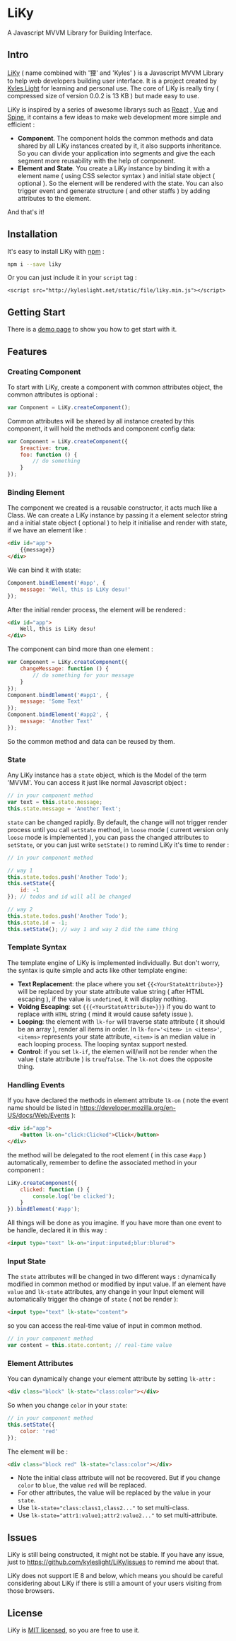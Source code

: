 # LiKy

A Javascript MVVM Library for Building Interface.

## Intro

[LiKy](https://github.com/kyleslight/LiKy) ( name combined with '狸' and 'Kyles' ) is a Javascript MVVM Library to help web developers building user interface. It is a project created by [Kyles Light](https://github.com/kyleslight) for learning and personal use. The core of LiKy is really tiny ( compressed size of version 0.0.2 is 13 KB ) but made easy to use. 

LiKy is inspired by a series of awesome librarys such as [React](https://facebook.github.io/react/) , [Vue](https://vuejs.org/) and [Spine](http://spinejs.com/),  it contains a few ideas to make web development more simple and efficient :

- **Component**. The component holds the common methods and data shared by all LiKy instances created by it, it also supports inheritance. So you can divide your application into segments and give the each segment more reusability with the help of component.
- **Element and State**. You create a LiKy instance by binding it with a element name ( using CSS selector syntax ) and initial state object ( optional ). So the element will be rendered with the state. You can also trigger event and generate structure ( and other staffs ) by adding attributes to the element.

And that's it! 

## Installation

It's easy to install LiKy with [npm](https://www.npmjs.com/package/liky) :

```bash
npm i --save liky
```

Or you can just include it in your `script` tag :

```vbscript-html
<script src="http://kyleslight.net/static/file/liky.min.js"></script>
```

## Getting Start

There is a [demo page](http://kyleslight.net/liky) to show you how to get start with it.

## Features

### Creating Component

To start with LiKy, create a component with common attributes object, the common attributes is optional :

```javascript
var Component = LiKy.createComponent();
```

Common attributes will be shared by all instance created by this component, it will hold the methods and component config data:

```javascript
var Component = LiKy.createComponent({
    $reactive: true,
    foo: function () {
        // do something
    }
});
```

### Binding Element

The component we created is a reusable constructor, it acts much like a Class. We can create a LiKy instance by passing it a element selector string and a initial state object ( optional ) to help it initialise and render with state, if we have an element like :

```html
<div id="app">
    {{message}}
</div>
```

We can bind it with state:

```javascript
Component.bindElement('#app', {
    message: 'Well, this is LiKy desu!'
});
```

After the initial render process, the element will be rendered  :

```html
<div id="app">
    Well, this is LiKy desu!
</div>
```

The component can bind more than one element :

```javascript
var Component = LiKy.createComponent({
    changeMessage: function () {
        // do something for your message
    }
});
Component.bindElement('#app1', {
    message: 'Some Text'
});
Component.bindElement('#app2', {
    message: 'Another Text'
});
```

So the common method and data can be reused by them.

### State

Any LiKy instance has a `state` object,  which is the Model of the term 'MVVM'.  You can access it just like normal Javascript object : 

```javascript
// in your component method
var text = this.state.message;
this.state.message = 'Another Text';
```

`state` can be changed rapidly.  By default, the change will not trigger render process until you call `setState` method, in `loose` mode ( current version only `loose` mode is implemented ), you can pass the changed attributes to `setState`, or you can just write `setState()` to remind LiKy it's time to render :

```javascript
// in your component method

// way 1
this.state.todos.push('Another Todo');
this.setState({
    id: -1
}); // todos and id will all be changed

// way 2
this.state.todos.push('Another Todo');
this.state.id = -1;
this.setState(); // way 1 and way 2 did the same thing
```

### Template Syntax

The template engine of LiKy is implemented individually. But don't worry, the syntax is quite simple and acts like other template engine:

- **Text Replacement**: the place where you set `{{<YourStateAttribute>}}` will be replaced by your state attribute value string ( after HTML escaping ), if the value is `undefined`, it will display nothing.
- **Voidng Escaping**:  set `{{{<YourStateAttribute>}}}` if you do want to replace with `HTML` string ( mind it would cause safety issue ).
- **Looping**:  the element with `lk-for` will traverse state attribute ( it should be an array ), render all items in order. In `lk-for='<item> in <items>'`, `<items>` represents your state attribute, `<item>` is an median value in each looping process. The looping syntax support nested.
- **Control**: if you set `lk-if`, the elemen will/will not be render when the value ( state attribute ) is `true`/`false`. The `lk-not` does the opposite thing.


### Handling Events

If you have declared the methods in element attribute `lk-on` ( note the event name should be listed in https://developer.mozilla.org/en-US/docs/Web/Events ):

```html
<div id="app">
    <button lk-on="click:Clicked">Click</button>
</div>
```

the method will be delegated to the root element ( in this case `#app` ) automatically, remember to define the associated method in your component :

```javascript
LiKy.createComponent({
    clicked: function () {
        console.log('be clicked');
    }
}).bindElement('#app');
```

All things will be done as you imagine. If you have more than one event to be handle, declared it in this way :

```html
<input type="text" lk-on="input:inputed;blur:blured">
```

### Input State

The `state` attributes will be changed in two different ways : dynamically modified in common method or modified by input value. If an element have `value` and  `lk-state` attributes, any change in your Input element will automatically trigger the change of `state` ( not be render ):

```html
<input type="text" lk-state="content">
```

so you can access the real-time value of input in common method.

```javascript
// in your component method
var content = this.state.content; // real-time value
```

### Element Attributes

You can dynamically change your element attribute by setting `lk-attr` :

```html
<div class="block" lk-state="class:color"></div>
```

So when you change  `color` in your `state`:

```javascript
// in your component method
this.setState({
    color: 'red'
});
```

The element will be :

```html
<div class="block red" lk-state="class:color"></div>
```

- Note the initial class attribute will not be recovered. But if you change `color` to `blue`, the value `red` will be replaced.
- For other attributes, the value will be replaced by the value in your `state`.
- Use `lk-state="class:class1,class2..."` to set multi-class.
- Use `lk-state="attr1:value1;attr2:value2..."` to set multi-attribute.

## Issues

LiKy is still being constructed, it might not be stable. If you have any issue, just to https://github.com/kyleslight/LiKy/issues to remind me about that.

LiKy does not support IE 8 and below, which means you should be careful considering about LiKy if there is still a amount of your users visiting from those browsers.

## License
LiKy is [MIT licensed](https://opensource.org/licenses/MIT), so you are free to use it.

